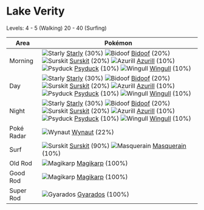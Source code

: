 # Lake Verity
Levels: 4 - 5 (Walking) 20 - 40 (Surfing)

Area       | Pokémon
---        | ---
Morning    | ![][396]  [Starly] (30%) ![][399]  [Bidoof] (20%) ![][283]  [Surskit] (20%)  ![][298]  [Azurill] (10%) ![][054]  [Psyduck] (10%) ![][278]  [Wingull] (10%)<br>
Day        | ![][396]  [Starly] (30%) ![][399]  [Bidoof] (20%) ![][283]  [Surskit] (20%)  ![][298]  [Azurill] (10%) ![][054]  [Psyduck] (10%) ![][278]  [Wingull] (10%)<br>
Night      | ![][396]  [Starly] (30%) ![][399]  [Bidoof] (20%) ![][283]  [Surskit] (20%)  ![][298]  [Azurill] (10%) ![][054]  [Psyduck] (10%) ![][278]  [Wingull] (10%)<br>
Poké Radar | ![][360]  [Wynaut] (22%)
Surf       | ![][283]  [Surskit] (90%) ![][284]  [Masquerain] (10%)
Old Rod    | ![][129]  [Magikarp] (100%)
Good Rod   | ![][129]  [Magikarp] (100%)
Super Rod  | ![][130]  [Gyarados] (100%)


[054]: https://raw.githubusercontent.com/PokeAPI/sprites/master/sprites/pokemon/54.png "Psyduck"
[129]: https://raw.githubusercontent.com/PokeAPI/sprites/master/sprites/pokemon/129.png "Magikarp"
[130]: https://raw.githubusercontent.com/PokeAPI/sprites/master/sprites/pokemon/130.png "Gyarados"
[278]: https://raw.githubusercontent.com/PokeAPI/sprites/master/sprites/pokemon/278.png "Wingull"
[283]: https://raw.githubusercontent.com/PokeAPI/sprites/master/sprites/pokemon/283.png "Surskit"
[284]: https://raw.githubusercontent.com/PokeAPI/sprites/master/sprites/pokemon/284.png "Masquerain"
[298]: https://raw.githubusercontent.com/PokeAPI/sprites/master/sprites/pokemon/298.png "Azurill"
[360]: https://raw.githubusercontent.com/PokeAPI/sprites/master/sprites/pokemon/360.png "Wynaut"
[396]: https://raw.githubusercontent.com/PokeAPI/sprites/master/sprites/pokemon/396.png "Starly"
[399]: https://raw.githubusercontent.com/PokeAPI/sprites/master/sprites/pokemon/399.png "Bidoof"
[Psyduck]: /pokemon_changes/054.md
[Magikarp]: /pokemon_changes/129.md
[Gyarados]: /pokemon_changes/130.md
[Wingull]: /pokemon_changes/278.md
[Surskit]: /pokemon_changes/283.md
[Masquerain]: /pokemon_changes/284.md
[Azurill]: /pokemon_changes/298.md
[Wynaut]: /pokemon_changes/360.md
[Starly]: /pokemon_changes/396.md
[Bidoof]: /pokemon_changes/399.md
